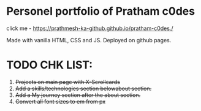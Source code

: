 # Personel portfolio of Pratham c0des

click me - https://prathmesh-ka-github.github.io/pratham-c0des./

Made with vanilla HTML, CSS and JS.
Deployed on github pages.


# TODO CHK LIST: 
1. ~~Projects on main page with X-Scrollcards~~  
2. ~~Add a skills/technologies section belowabout section.~~
3. ~~Add a My journey section after the about section.~~ 
4. ~~Convert all font sizes to em from px~~